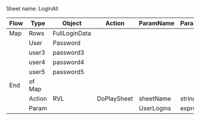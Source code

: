 Sheet name: LoginAll

| Flow | Type   | Object        | Action      | ParamName  | ParamType  | ParamValue    |
| ---- | ------ | ------------- | ----------- | ---------- | ---------- | ------------- |
| Map  | Rows   | FullLoginData |             |            |            |               |
|      | User   | Password      |             |            |            |               |
|      | user3  | password3     |             |            |            |               |
|      | user4  | password4     |             |            |            |               |
|      | user5  | password5     |             |            |            |               |
| End  | of Map |               |             |            |            |               |
|      | Action | RVL           | DoPlaySheet | sheetName  | string     | Login         |
|      | Param  |               |             | UserLogins | expression | FullLoginData |
